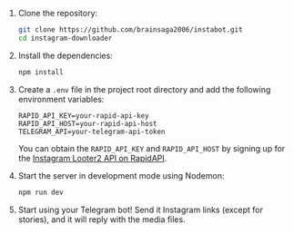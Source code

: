 
1. Clone the repository:
   ```bash
   git clone https://github.com/brainsaga2006/instabot.git
   cd instagram-downloader
   ```

2. Install the dependencies:
   ```bash
   npm install
   ```

3. Create a `.env` file in the project root directory and add the following environment variables:
   ```env
   RAPID_API_KEY=your-rapid-api-key
   RAPID_API_HOST=your-rapid-api-host
   TELEGRAM_API=your-telegram-api-token
   ```

   You can obtain the `RAPID_API_KEY` and `RAPID_API_HOST` by signing up for the [Instagram Looter2 API on RapidAPI](https://rapidapi.com/iq.faceok/api/instagram-looter2).

4. Start the server in development mode using Nodemon:
   ```bash
   npm run dev
   ```

5. Start using your Telegram bot! Send it Instagram links (except for stories), and it will reply with the media files.

